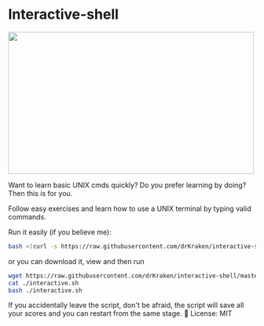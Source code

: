 # Interactive-shell

<img src='http://i61.tinypic.com/n2iwpc.png' width='500' height='290'/>

Want to learn basic UNIX cmds quickly? Do you prefer learning by doing? Then this is for you.

Follow easy exercises and learn how to use a UNIX terminal by typing valid commands.

Run it easily (if you believe me):

```bash
bash <(curl -s https://raw.githubusercontent.com/drKraken/interactive-shell/master/interactive.sh)
```

or you can download it, view and then run

```bash
wget https://raw.githubusercontent.com/drKraken/interactive-shell/master/interactive.sh;
cat ./interactive.sh
bash ./interactive.sh
```
If you accidentally leave the script, don't be afraid, the script will save all your scores and you can restart from the same stage.

License: MIT
